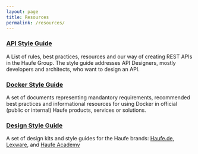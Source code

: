 ```yaml
---
layout: page
title: Resources
permalink: /resources/
---
```


### [API Style Guide](https://github.com/Haufe-Lexware/api-style-guide/blob/master/readme.md)
A List of rules, best practices, resources and our way of creating REST APIs in the Haufe Group. The style guide addresses API Designers, mostly developers and architects, who want to design an API.

### [Docker Style Guide](https://github.com/Haufe-Lexware/docker-style-guide/blob/master/README.md)
A set of documents representing mandantory requirements, recommended best practices and informational resources for using Docker in official (public or internal) Haufe products, services or solutions.

### [Design Style Guide](http://do.haufe-group.com/goodlooking-haufe/)
A set of design kits and style guides for the Haufe brands: [Haufe.de](http://do.haufe-group.com/goodlooking-haufe/), [Lexware](http://do.haufe-group.com/goodlooking-lexware/), and [Haufe Academy](http://do.haufe-group.com/goodlooking-haufe-akademie/)

